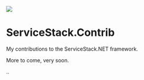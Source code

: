 <img src="http://teamcity.mobacomm.com:9999/app/rest/builds/buildType:(id:ServiceStackContribFeatures_Build)/statusIcon"/>

# ServiceStack.Contrib
My contributions to the ServiceStack.NET framework.

More to come, very soon.

..
